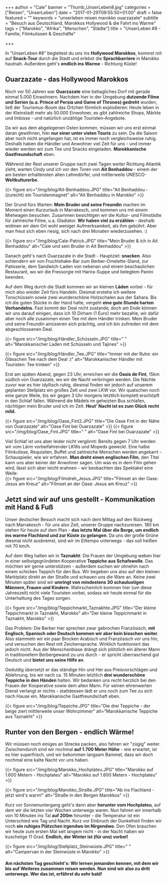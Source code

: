 +++
author = "Cale"
banner = "Thumb_UnserLeben8.jpg"
categories = ["Reisen", "UnserLeben"]
date = "2017-01-29T09:55:50+01:00"
draft = false
featured = ""
keywords = "unserleben reisen marokko ouarzazate"
subtitle = "Besuch aus Deutschland, Marokkos Hollywood & die Fahrt ins Warme"
tags = ["Marokko", "Afrika", "Menschen", "Städte"]
title = "UnserLeben #8 - Familie, Filmkulissen & Geschäfte"

+++

In "UnserLeben #8" begleitest du uns ins **Hollywood Marokkos**, kommst mit auf **Snack-Tour** durch die Stadt und erlebst die **Sprachbarriere** in Marokko hautnah. Außerdem geht's **endlich ins Warme** - Richtung Küste!<!--more-->

## Ouarzazate - das Hollywood Marokkos

Noch vor 50 Jahren war **Ouarzazate** eine behagliches Dorf mit gerade einmal 5.000 Einwohnern. Nachdem hier in der Umgebung **dutzende Filme und Serien (u.a. Prince of Persia und Game of Thrones) gedreht** wurden, ließ der Tourismus-Boom das Örtchen förmlich explodieren: Heute leben in der Kleinstadt mehr als 50.000 Einwohner, es gibt zahlreiche Shops, Märkte und Imbisse - und natürlich unzählige Touristen-Angebote.    

Da wir aus dem abgelegenen Osten kommen, müssen wir uns erst einmal daran gewöhnen, hier **nur einer unter vielen Touris** zu sein. Da die Saison aber noch nicht angefangen hat, ist es immer noch vergleichsweise ruhig. Deshalb haben die Händler und Anwohner viel Zeit für uns - und immer wieder werden wir zum Tee und Snacks eingeladen. **Marokkanische Gastfreundschaft** eben.   

Während der Rest unserer Gruppe nach zwei Tagen weiter Richtung Atlantik zieht, warten Cindy und ich vor den Toren von **Ait Benhaddou** - einem der am besten erhaltensten alten Lehmdörfer, und mittlerweile UNESCO-**Weltkulturerbe**.    

{{< figure src="/img/blog/Ait-Benhaddou.JPG" title="Ait Benhaddou - (zurecht) ein Touristenmagnet" alt="Ait Benhaddou in Marokko" >}} 

Der Grund fürs Warten: **Mein Bruder und seine Freundin** machen im Moment einen Kurzurlaub in Marrakesch, und kommen uns mit einem Mietwagen besuchen. Zusammen besichtigen wir die Kultur- und Filmstädte für zahlreiche Filme, u.a. Gladiator. **Wir haben viel zu erzählen** - deshalb widmen wir dem Ort wohl weniger Aufmerksamkeit, als ihm gebührt. Aber man freut sich eben riesig, sich nach drei Monaten wiederzusehen. :)    

{{< figure src="/img/blog/Cale-Patrick.JPG" title="Mein Bruder & ich in Ait Benhaddou" alt="Cale und sein Bruder in Ait Benhaddou" >}} 

Danach geht's nach Ouarzazate in die Stadt - Hauptziel: **snacken**. Also schlendern wir von Fruchtshake-Bar zum Berber-Omelette-Stand, zur Patisserie, dem Sandwich-Laden von nebenan und einem beschaulichen Restaurant, wo wir die Fressorgie mit Harira-Suppe und belegtem Panini beenden.    

Auf dem Weg durch die Stadt kommen wir an kleinen **Läden** vorbei - für mich also wieder Zeit fürs Handeln. Diesmal erstehe ich weitere Tonschüsseln sowie zwei wunderschöne Holzschalen aus der Sahara. Bis ich die guten Stücke in der Hand halte, vergeht **eine gute Stunde harten Verhandelns**. Fast kommt der Deal nicht zustande, doch am Ende können wir uns darauf einigen, dass ich 10 Dirham (1 Euro) mehr bezahle, wir dafür aber noch alle zusammen einen Tee mit dem Händler trinken. Mein Bruder und seine Freundin amüsieren sich prächtig, und ich bin zufrieden mit dem abgeschlossenen Deal.    

{{< figure src="/img/blog/Händler_Schüsseln.JPG" title=" " alt="Marokkanischer Laden mit Schüsseln und Tajines" >}} 

{{< figure src="/img/blog/Händler_Tee.JPG" title="Immer mit der Ruhe: ein Glässchen Tee nach dem Deal :)" alt="Marokkanischer Händler mit Touristen: Tee trinken" >}} 


Erst am späten Abend, gegen 23 Uhr, erreichen wir die **Oasis de Fint**, 15km südlich von Ouarzazate, wo wir die Nacht verbringen werden. Die Nächte zuvor war es hier idyllisch ruhig, diesmal finden wir jedoch auf unserem geplanten Stellplatz ein großes Zelt und zwei LKW vor. Wir quatschen noch eine ganze Weile, bis wir gegen 3 Uhr morgens letztlich komplett erschöpft in den Schlaf fallen. Während die Mädels im geheizten Bus schlafen, nächtigen mein Bruder und ich im Zelt. **Heut' Nacht ist es zum Glück recht mild.**   

{{< figure src="/img/blog/Oase_Fint2.JPG" title="Die Oase Fint in der Nähe von Ouarzazate" alt="Oase Fint bei Ouarzazate" >}} 
{{< figure src="/img/blog/Oase_Fint.JPG" title=" " alt="Oase Fint bei Ouarzazate" >}} 

Viel Schlaf ist uns aber leider nicht vergönnt: Bereits gegen 7 Uhr werden wir vom Lärm vorbeifahrender LKWs und Mopeds geweckt. Eine halbe Filmkulisse, Requisiten, Buffet und zahlreiche Menschen werden angekarrt - Schauspieler, wie wir erfahren. **Man dreht einen englischen Film**, den Titel kann uns aber keiner der Anwohner sagen. Um was es in dem Film gehen wird, lässt sich aber leicht erahnen - wir beobachten das Spektakel eine Weile:   
{{< figure src="/img/blog/Filmdreh_Jesus.JPG" title="Filmset an der Oase: Jesus am Kreuz" alt="Filmset an der Oase: Jesus am Kreuz" >}} 

## Jetzt sind wir auf uns gestellt - Kommunikation mit Hand & Fuß

Unser deutscher Besuch macht sich nach dem Mittag auf den Rückweg nach Marrakesch - für uns also Zeit, unserer Gruppe nachzureisen. 180 km stehen für heute auf dem Plan - **das letzte Mal über die Berge, um endlich ins warme Flachland und zur Küste zu gelangen**. Da uns der große Grüne diesmal nicht ausbremst, sind wir im Eiltempo unterwegs - das soll heißen mit 70 km/h.   

Auf dem Weg halten wir in **Taznakht**: Die Frauen der Umgebung weben hier in einer selbstgegründeten Kooperative **Teppiche aus Schafswolle**. Das möchten wir gerne unterstützen - außerdem suchen wir ohnehin nach einem schicken Teppich für den Bus. Wir begeben uns also auf den kleinen Marktplatz direkt an der Straße und schauen uns die Ware an. Keine zwei Minuten später sind wir **umringt von mindestens 30 schaulustigen Männern, Frauen und Kindern**. Wahrscheinlich kommen hier (um diese Jahreszeit) nicht viele Touristen vorbei, sodass wir heute einmal für die Unterhaltung des Tages sorgen.   

{{< figure src="/img/blog/Teppichmarkt_Taznakhte.JPG" title="Der kleine Teppichmarkt in Taznakht, Marokko" alt="Der kleine Teppichmarkt in Taznakht, Marokko" >}}  

Das Problem: Die Berber hier sprechen zwar gebrochen Französisch, **mit Englisch, Spanisch oder Deutsch kommen wir aber kein bisschen weiter**. Also stammeln wir ein paar Brocken Arabisch und Französisch vor uns hin, und versuchen den Rest mit Zeichensprache. Wirklich funktioniert das jedoch nicht. Aus der Menschenblase drängt sich plötzlich ein älterer Mann in traditionellem Berbergewand zu uns durch - er spricht überraschend gut Deutsch und **bietet uns seine Hilfe an**.     

Geduldig übersetzt er das ständige Hin und Her aus Preisvorschlägen und Ablehnung, bis wir nach ca. 15 Minuten letztlich **drei wunderschöne Teppiche in den Händen** halten. Wir bedanken uns recht herzlich bei den Frauen der Kooperative sowie dem alten Mann. Für seinen ehrenwerten Dienst verlangt er nichts - stattdessen lädt er uns noch zum Tee zu sich nach Hause ein. Marokkanische Gastfreundschaft eben.

{{< figure src="/img/blog/Teppiche.JPG" title="Die drei Teppiche - der beige ziert mittlerweile unser Wohnzimmer" alt="Marokkanische Teppiche aus Taznakht" >}} 

## Runter von den Bergen - endlich Wärme!   

Wir müssen noch einiges an Strecke packen, also fahren wir "zügig" weiter. Zwischendurch sind wir nochmal **auf 1.700 Meter Höhe** - wie erwartet, ist es hier superfrisch, und wir bekommen langsam Bammel, dass wir doch nochmal eine kalte Nacht vor uns haben.   

{{< figure src="/img/blog/Marokko_Hochplateu.JPG" title="Marokko auf 1.600 Metern - Hochplateu" alt="Marokko auf 1.600 Metern - Hochplateu" >}}

{{< figure src="/img/blog/Marokko_Straße.JPG" title="Ab ins Flachland - jetzt wird's warm!" alt="Straße in den Bergen Marokkos" >}}

Kurz vor Sonnenuntergang geht's dann aber **herunter vom Hochplateu**, auf dem wir die letzten vier Wochen unterwegs waren. Nun fahren wir innerhalb von 10 Minuten ins Tal **auf 200m** hinunter - die Temperatur ist ein Unterschied wie Tag und Nacht. Kurz vor Einbruch der Dunkelheit finden wir noch **ein ruhiges Plätzchen irgendwo im Nirgendwo**. Den Ofen brauchen wir heute zum ersten Mal seit langem nicht - in der Nacht haben wir kuschelige 11 Grad. **Endlich, der Winter ist (für uns) vorbei!**   

{{< figure src="/img/blog/Stellplatz_Steinwüste.JPG" title=" " alt="Campervan in der Steinwüste in Marokko" >}} 


#### Am nächsten Tag geschieht's: Wir lernen jemanden kennen, mit dem wir bis auf Weiteres zusammen reisen werden. Nun sind wir also zu dritt unterwegs. Wer das ist, erfährst du sehr bald!
